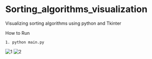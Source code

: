 # Sorting_algorithms_visualization
Visualizing sorting algorithms using python and Tkinter

How to Run
~~~
1. python main.py
~~~

![1](https://user-images.githubusercontent.com/47816410/146675718-95078a33-ac81-4b98-97ce-a79b77e93151.png)
![2](https://user-images.githubusercontent.com/47816410/146675754-0d7a04c0-c9d4-415f-b622-1319c3dacddc.png)
